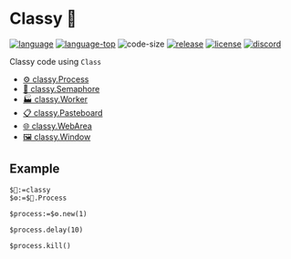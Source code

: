 ﻿# Classy 🎩
 
[![language][code-shield]][code-url] [![language-top][code-top]][code-url] ![code-size][code-size] [![release][release-shield]][release-url] [![license][license-shield]][license-url] [![discord][discord-shield]][discord-url]

Classy code using `Class`

- [⚙️ classy.Process](Documentation/Classes/Process.md)
- [🚦 classy.Semaphore](Documentation/Classes/Semaphore.md)
- [🏭 classy.Worker](Documentation/Classes/Worker.md)
- [📋 classy.Pasteboard](Documentation/Classes/Pasteboard.md)
- [🌐 classy.WebArea](Documentation/Classes/WebArea.md)
- [🖼️ classy.Window](Documentation/Classes/Window.md)

## Example

```4d
$🎩:=classy 
$⚙️:=$🎩.Process

$process:=$⚙️.new(1)

$process.delay(10)

$process.kill()
```

<!-- MARKDOWN LINKS & IMAGES -->
<!-- https://www.markdownguide.org/basic-syntax/#reference-style-links -->
[code-shield]: https://img.shields.io/static/v1?label=language&message=4d&color=blue
[code-top]: https://img.shields.io/github/languages/top/mesopelagique/Classy.svg
[code-size]: https://img.shields.io/github/languages/code-size/mesopelagique/Classy.svg
[code-url]: https://developer.4d.com/
[release-shield]: https://img.shields.io/github/v/release/mesopelagique/Classy
[release-url]: https://github.com/mesopelagique/Classy/releases/latest
[license-shield]: https://img.shields.io/github/license/mesopelagique/Classy
[license-url]: LICENSE.md
[discord-shield]: https://img.shields.io/badge/chat-discord-7289DA?logo=discord&style=flat
[discord-url]: https://discord.gg/dVTqZHr


